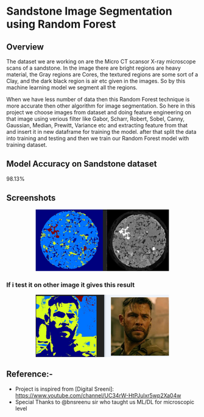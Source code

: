 # Sandstone Image Segmentation using Random Forest

## Overview
The dataset we are working on are the Micro CT scansor X-ray microscope scans of a sandstone. In the image there are bright regions are heavy material, the Gray regions are Cores, the textured regions are some sort of a Clay, and the dark black region is air etc given in the images. So by this machine learning model we segment all the regions.

When we have less number of data then this Random Forest technique is more accurate then other algorithm for image segmentation.
So here in this project we choose images from dataset and doing feature engineering on that image using verious filter like Gabor, Scharr, Robert, Sobel, Canny, Gaussian, Median, Prewitt, Variance etc and extracting feature from that and insert it in new dataframe for training the model.
after that split the data into training and testing and then we train our Random Forest model with training dataset.

## Model Accuracy on Sandstone dataset
  98.13%

## Screenshots

<p align="center">
  <img src="https://github.com/Lalit78716/Image-segmentation-Projects/blob/main/Sandstone%20Image%20segmentation/Screenshots/Screenshot%20(506).png" width="350" title=" Result">
  </p>
  
### If i test it on other image it gives this result

<p align="center">
  <img src="https://github.com/Lalit78716/Image-segmentation-Projects/blob/main/Sandstone%20Image%20segmentation/Screenshots/Screenshot%20(507).png" width="350" title=" Result">
  </p>
  
  
  
  
  
  
  
  
  
  
  
  
  
  
  
  
  
  
  
  
  
## Reference:-  
* Project is inspired from  [Digital Sreeni]: https://www.youtube.com/channel/UC34rW-HtPJulxr5wp2Xa04w
* Special Thanks to @bnsreenu sir who taught us ML/DL for microscopic level
  
